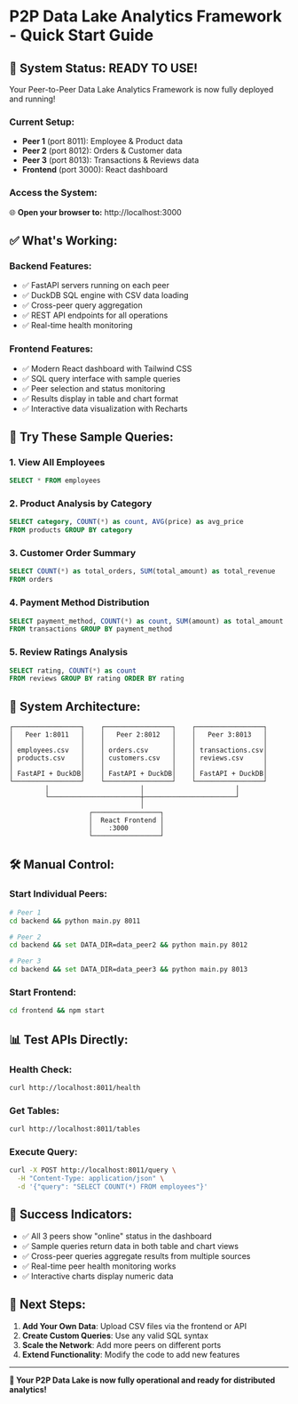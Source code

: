 # P2P Data Lake Analytics Framework - Quick Start Guide

## 🚀 System Status: READY TO USE!

Your Peer-to-Peer Data Lake Analytics Framework is now fully deployed and running!

### Current Setup:
- **Peer 1** (port 8011): Employee & Product data
- **Peer 2** (port 8012): Orders & Customer data  
- **Peer 3** (port 8013): Transactions & Reviews data
- **Frontend** (port 3000): React dashboard

### Access the System:
🌐 **Open your browser to:** http://localhost:3000

## ✅ What's Working:

### Backend Features:
- ✅ FastAPI servers running on each peer
- ✅ DuckDB SQL engine with CSV data loading
- ✅ Cross-peer query aggregation
- ✅ REST API endpoints for all operations
- ✅ Real-time health monitoring

### Frontend Features:
- ✅ Modern React dashboard with Tailwind CSS
- ✅ SQL query interface with sample queries
- ✅ Peer selection and status monitoring
- ✅ Results display in table and chart format
- ✅ Interactive data visualization with Recharts

## 🎯 Try These Sample Queries:

### 1. View All Employees
```sql
SELECT * FROM employees
```

### 2. Product Analysis by Category
```sql
SELECT category, COUNT(*) as count, AVG(price) as avg_price 
FROM products GROUP BY category
```

### 3. Customer Order Summary
```sql
SELECT COUNT(*) as total_orders, SUM(total_amount) as total_revenue 
FROM orders
```

### 4. Payment Method Distribution
```sql
SELECT payment_method, COUNT(*) as count, SUM(amount) as total_amount
FROM transactions GROUP BY payment_method
```

### 5. Review Ratings Analysis
```sql
SELECT rating, COUNT(*) as count 
FROM reviews GROUP BY rating ORDER BY rating
```

## 🔧 System Architecture:

```
┌─────────────────┐    ┌─────────────────┐    ┌─────────────────┐
│   Peer 1:8011   │    │   Peer 2:8012   │    │   Peer 3:8013   │
│                 │    │                 │    │                 │
│ employees.csv   │    │ orders.csv      │    │ transactions.csv│
│ products.csv    │    │ customers.csv   │    │ reviews.csv     │
│                 │    │                 │    │                 │
│ FastAPI + DuckDB│    │ FastAPI + DuckDB│    │ FastAPI + DuckDB│
└─────────────────┘    └─────────────────┘    └─────────────────┘
         │                       │                       │
         └───────────────────────┼───────────────────────┘
                                 │
                    ┌─────────────────┐
                    │  React Frontend │
                    │    :3000        │
                    └─────────────────┘
```

## 🛠️ Manual Control:

### Start Individual Peers:
```bash
# Peer 1
cd backend && python main.py 8011

# Peer 2  
cd backend && set DATA_DIR=data_peer2 && python main.py 8012

# Peer 3
cd backend && set DATA_DIR=data_peer3 && python main.py 8013
```

### Start Frontend:
```bash
cd frontend && npm start
```

## 📊 Test APIs Directly:

### Health Check:
```bash
curl http://localhost:8011/health
```

### Get Tables:
```bash
curl http://localhost:8011/tables
```

### Execute Query:
```bash
curl -X POST http://localhost:8011/query \
  -H "Content-Type: application/json" \
  -d '{"query": "SELECT COUNT(*) FROM employees"}'
```

## 🎉 Success Indicators:

- ✅ All 3 peers show "online" status in the dashboard
- ✅ Sample queries return data in both table and chart views
- ✅ Cross-peer queries aggregate results from multiple sources
- ✅ Real-time peer health monitoring works
- ✅ Interactive charts display numeric data

## 🚀 Next Steps:

1. **Add Your Own Data**: Upload CSV files via the frontend or API
2. **Create Custom Queries**: Use any valid SQL syntax
3. **Scale the Network**: Add more peers on different ports
4. **Extend Functionality**: Modify the code to add new features

---

**🎯 Your P2P Data Lake is now fully operational and ready for distributed analytics!**
